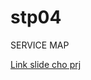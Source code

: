 # stp04
SERVICE MAP

[Link slide cho prj](https://www.canva.com/design/DAFxfmRePkY/wQ3luaSCw196amDqsGEOKQ/view?utm_content=DAFxfmRePkY&utm_campaign=designshare&utm_medium=link&utm_source=editor)
